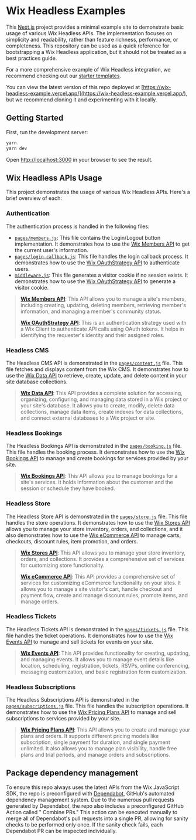 # Wix Headless Examples

This [Next.js](https://nextjs.org/) project provides a minimal example site to demonstrate basic usage of various Wix
Headless APIs. The implementation focuses on simplicity and readability, rather than feature richness, performance, or
completeness. This repository can be used as a quick reference for bootstrapping a Wix Headless application, but it
should not be treated as a best practices guide.

For a more comprehensive example of Wix Headless integration, we recommend checking out
our [starter templates](https://www.wix.com/developers/headless/templates).

You can view the latest version of this repo deployed
at [https://wix-headless-example.vercel.app/](https://wix-headless-example.vercel.app/), but we recommend cloning it and
experimenting with it locally.

## Getting Started

First, run the development server:

```bash
yarn
yarn dev
```

Open [http://localhost:3000](http://localhost:3000) in your browser to see the result.

## Wix Headless APIs Usage

This project demonstrates the usage of various Wix Headless APIs. Here's a brief overview of each:

### Authentication

The authentication process is handled in the following files:

- [`pages/members.js`](./pages/members.js): This file contains the Login/Logout button implementation. It demonstrates
  how to use the [Wix Members API](https://dev.wix.com/docs/sdk/backend-modules/members/members/introduction) to get the
  current user's information.
- [`pages/login-callback.js`](./pages/login-callback.js): This file handles the login callback process. It demonstrates
  how to use the [Wix OAuthStrategy API](https://dev.wix.com/docs/sdk/core-modules/sdk/oauth-strategy#oauthstrategy) to
  authenticate users.
- [`middleware.js`](./middleware.js): This file generates a visitor cookie if no session exists. It demonstrates how to
  use the [Wix OAuthStrategy API](https://dev.wix.com/docs/sdk/core-modules/sdk/oauth-strategy#oauthstrategy) to
  generate a visitor cookie.

> **[Wix Members API](https://dev.wix.com/docs/sdk/backend-modules/members/members/introduction)**: This API allows you
> to manage a site's members, including creating, updating, deleting members, retrieving member's information, and
> managing a member's community status.
>
> **[Wix OAuthStrategy API](https://dev.wix.com/docs/sdk/core-modules/sdk/oauth-strategy#oauthstrategy)**: This is an
> authentication strategy used with a Wix Client to authenticate API calls using OAuth tokens. It helps in identifying
> the
> requester's identity and their assigned roles.

### Headless CMS

The Headless CMS API is demonstrated in the [`pages/content.js`](./pages/content.js) file. This file fetches and
displays content from the Wix CMS.
It demonstrates how to use the [Wix Data API](https://dev.wix.com/docs/sdk/backend-modules/data/introduction) to
retrieve, create, update, and delete content in your site database collections.

> **[Wix Data API](https://dev.wix.com/docs/sdk/backend-modules/data/introduction)**: This API provides a complete
> solution for accessing, organizing, configuring, and managing data stored in a Wix project or your site's database.
> It allows you to create, modify, delete data collections, manage data items, create indexes for data collections, and
> connect external databases to a Wix project or site.

### Headless Bookings

The Headless Bookings API is demonstrated in the [`pages/booking.js`](./pages/booking.js) file. This file handles the
booking process.
It demonstrates how to use
the [Wix Bookings API](https://dev.wix.com/docs/sdk/backend-modules/bookings/bookings/introduction) to manage and create
bookings for services provided by your site.

> **[Wix Bookings API](https://dev.wix.com/docs/sdk/backend-modules/bookings/bookings/introduction)**: This API allows
> you to manage bookings for a site's services. It holds information about the customer and the session or schedule they
> have booked.

### Headless Store

The Headless Store API is demonstrated in the [`pages/store.js`](./pages/store.js) file. This file handles the store
operations.
It demonstrates how to use the [Wix Stores API](https://dev.wix.com/docs/sdk/backend-modules/stores) allows you to
manage your store inventory, orders, and collections,
and it also demonstrates how to use
the [Wix eCommerce API](https://dev.wix.com/docs/sdk/backend-modules/ecom/introduction) to manage carts, checkouts,
discount rules, item promotion, and orders.

> **[Wix Stores API](https://dev.wix.com/docs/sdk/backend-modules/stores)**: This API allows you to manage your store
> inventory, orders, and collections.
> It provides a comprehensive set of services for customizing store functionality.
>
> **[Wix eCommerce API](https://dev.wix.com/docs/sdk/backend-modules/ecom/introduction)**: This API provides a
> comprehensive set of services for customizing eCommerce functionality on your sites.
> It allows you to manage a site visitor's cart, handle checkout and payment flow, create and manage discount rules,
> promote items, and manage orders.

### Headless Tickets

The Headless Tickets API is demonstrated in the [`pages/tickets.js`](./pages/tickets.js) file. This file handles the
ticket operations.
It demonstrates how to use the [Wix Events API](https://dev.wix.com/docs/sdk/backend-modules/events/introduction) to
manage and sell tickets for events on your site.

> **[Wix Events API](https://dev.wix.com/docs/sdk/backend-modules/events/introduction)**: This API provides
> functionality for creating, updating, and managing events.
> It allows you to manage event details like location, scheduling, registration, tickets, RSVPs, online conferencing,
> messaging customization, and basic registration form customization.

### Headless Subscriptions

The Headless Subscriptions API is demonstrated in the [`pages/subscriptions.js`](./pages/subscriptions.js) file. This
file handles the subscription operations.
It demonstrates how to use
the [Wix Pricing Plans API](https://dev.wix.com/docs/sdk/backend-modules/pricing-plans/introduction) to manage and sell
subscriptions to services provided by your site.

> **[Wix Pricing Plans API](https://dev.wix.com/docs/sdk/backend-modules/pricing-plans/introduction)**: This API allows
> you to create and manage your plans and orders.
> It supports different pricing models like subscription, single payment for duration, and single payment unlimited.
> It also allows you to manage plan visibility, handle free plans and trial periods, and manage orders and
> subscriptions.

## Package dependency management

To ensure this repo always uses the latest APIs from the Wix JavaScript SDK, the repo is preconfigured
with [Dependabot](https://docs.github.com/en/code-security/dependabot), GitHub's automated dependency management system.
Due to the numerous pull requests generated by Dependabot, the repo also includes a preconfigured GitHub Action called "
Combine PRs." This action can be executed manually to merge all of Dependabot's pull requests into a single PR, allowing
for sanity checks to be performed only once. If the sanity check fails, each Dependabot PR can be inspected
individually.
